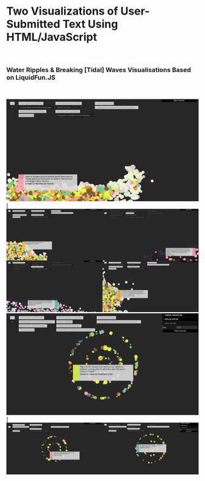 <h1>Two Visualizations of User-Submitted Text Using HTML/JavaScript</h1><br>
<h3>Water Ripples & Breaking [Tidal] Waves Visualisations Based on LiquidFun.JS</h3><br>

[![ScreenShot](https://github.com/vkuchinov/watersheds/blob/master/Documentation/assets/finalT.png)](http://youtu.be/Da_vvlkevOw)<br>
[![ScreenShot](https://github.com/vkuchinov/watersheds/blob/master/Documentation/assets/tidals4.png)<br>
[![ScreenShot](https://github.com/vkuchinov/watersheds/blob/master/Documentation/assets/finalR.png)](http://youtu.be/BW5XJgO4eXU)<br>
[![ScreenShot](https://github.com/vkuchinov/watersheds/blob/master/Documentation/assets/ripplings2.png)<br>

